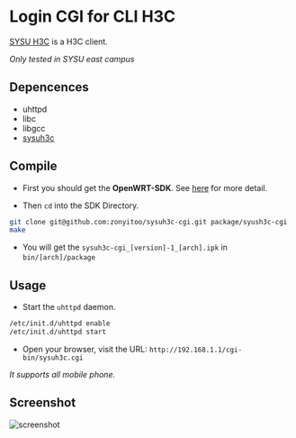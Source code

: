 # Login CGI for CLI H3C
[SYSU H3C](https://github.com/zonyitoo/sysuh3c) is a H3C client.

*Only tested in SYSU east campus*

## Depencences
* uhttpd
* libc
* libgcc
* [sysuh3c](https://github.com/zonyitoo/sysuh3c)

## Compile

* First you should get the **OpenWRT-SDK**. See [here](http://wiki.openwrt.org/zh-cn/doc/howto/obtain.firmware.sdk) for more detail.

* Then `cd` into the SDK Directory.

```bash
git clone git@github.com:zonyitoo/sysuh3c-cgi.git package/syush3c-cgi
make
```

* You will get the `sysuh3c-cgi_[version]-1_[arch].ipk` in `bin/[arch]/package`

## Usage

* Start the `uhttpd` daemon.
```bash
/etc/init.d/uhttpd enable
/etc/init.d/uhttpd start
```

* Open your browser, visit the URL: `http://192.168.1.1/cgi-bin/sysuh3c.cgi`

*It supports all mobile phone.*

## Screenshot
![screenshot](https://raw.github.com/zonyitoo/sysuh3c-cgi/master/screenshot.png)
